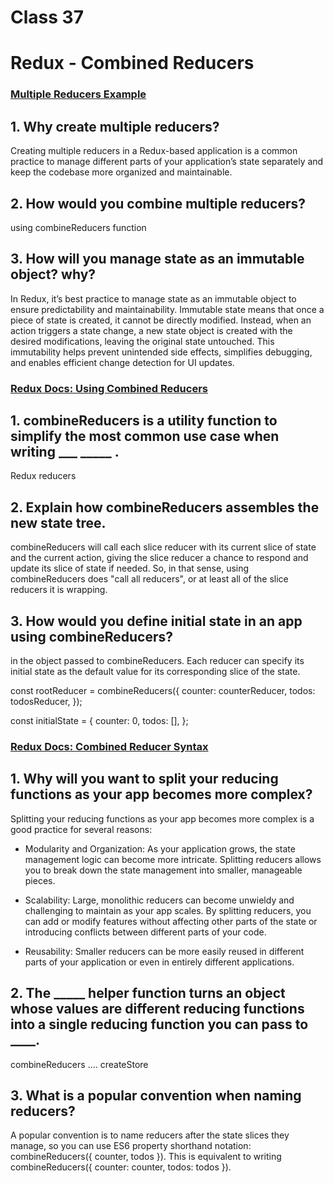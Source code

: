 # Class 37


# Redux - Combined Reducers



### [Multiple Reducers Example](https://www.youtube.com/watch?v=gBER4Or86hE)



## 1. Why create multiple reducers?

Creating multiple reducers in a Redux-based application is a common practice to manage different parts of your application’s state separately and keep the codebase more organized and maintainable.


## 2. How would you combine multiple reducers?

using combineReducers function


## 3. How will you manage state as an immutable object? why?

In Redux, it’s best practice to manage state as an immutable object to ensure predictability and maintainability. Immutable state means that once a piece of state is created, it cannot be directly modified. Instead, when an action triggers a state change, a new state object is created with the desired modifications, leaving the original state untouched. This immutability helps prevent unintended side effects, simplifies debugging, and enables efficient change detection for UI updates.



### [Redux Docs: Using Combined Reducers](https://redux.js.org/recipes/structuring-reducers/using-combinereducers/)


## 1. combineReducers is a utility function to simplify the most common use case when writing ___ _____ .

Redux reducers


## 2. Explain how combineReducers assembles the new state tree.

combineReducers will call each slice reducer with its current slice of state and the current action, giving the slice reducer a chance to respond and update its slice of state if needed. So, in that sense, using combineReducers does "call all reducers", or at least all of the slice reducers it is wrapping.


## 3. How would you define initial state in an app using combineReducers?

in the object passed to combineReducers. Each reducer can specify its initial state as the default value for its corresponding slice of the state.

const rootReducer = combineReducers({ counter: counterReducer, todos: todosReducer, });

const initialState = { counter: 0, todos: [], };


### [Redux Docs: Combined Reducer Syntax](https://redux.js.org/api/combinereducers/)


## 1. Why will you want to split your reducing functions as your app becomes more complex?

Splitting your reducing functions as your app becomes more complex is a good practice for several reasons:

- Modularity and Organization: As your application grows, the state management logic can become more intricate. Splitting reducers allows you to break down the state management into smaller, manageable pieces.

- Scalability: Large, monolithic reducers can become unwieldy and challenging to maintain as your app scales. By splitting reducers, you can add or modify features without affecting other parts of the state or introducing conflicts between different parts of your code.

- Reusability: Smaller reducers can be more easily reused in different parts of your application or even in entirely different applications.


## 2. The _____ helper function turns an object whose values are different reducing functions into a single reducing function you can pass to ____.

combineReducers .... createStore


## 3. What is a popular convention when naming reducers?

A popular convention is to name reducers after the state slices they manage, so you can use ES6 property shorthand notation: combineReducers({ counter, todos }). This is equivalent to writing combineReducers({ counter: counter, todos: todos }).
